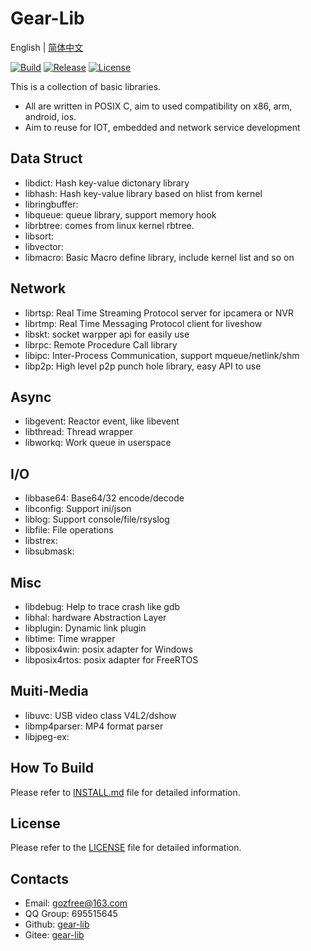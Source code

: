 # Gear-Lib

English | [简体中文](README.cn.md)

[![Build](https://travis-ci.org/gozfree/gear-lib.svg?branch=master)](https://travis-ci.org/gozfree/gear-lib)
[![Release](https://img.shields.io/github/release/gozfree/gear-lib.svg)](https://github.com/gozfree/gear-lib/releases)
[![License](https://img.shields.io/github/license/gozfree/gear-lib.svg)](https://github.com/gozfree/gear-lib/blob/master/LICENSE.MIT)

This is a collection of basic libraries.
* All are written in POSIX C, aim to used compatibility on x86, arm, android, ios.
* Aim to reuse for IOT, embedded and network service development

## Data Struct
* libdict: Hash key-value dictonary library
* libhash: Hash key-value library based on hlist from kernel
* libringbuffer:
* libqueue: queue library, support memory hook
* librbtree: comes from linux kernel rbtree.
* libsort:
* libvector:
* libmacro: Basic Macro define library, include kernel list and so on

## Network
* librtsp: Real Time Streaming Protocol server for ipcamera or NVR
* librtmp: Real Time Messaging Protocol client for liveshow
* libskt: socket warpper api for easily use
* librpc: Remote Procedure Call library
* libipc: Inter-Process Communication, support mqueue/netlink/shm
* libp2p: High level p2p punch hole library, easy API to use

## Async
* libgevent: Reactor event, like libevent
* libthread: Thread wrapper
* libworkq: Work queue in userspace

## I/O
* libbase64: Base64/32 encode/decode
* libconfig: Support ini/json
* liblog: Support console/file/rsyslog
* libfile: File operations
* libstrex:
* libsubmask:

## Misc
* libdebug: Help to trace crash like gdb
* libhal: hardware Abstraction Layer
* libplugin: Dynamic link plugin
* libtime: Time wrapper
* libposix4win: posix adapter for Windows
* libposix4rtos: posix adapter for FreeRTOS

## Muiti-Media
* libuvc: USB video class V4L2/dshow
* libmp4parser: MP4 format parser
* libjpeg-ex:

## How To Build
Please refer to [INSTALL.md](https://github.com/gozfree/gear-lib/blob/master/INSTALL.md) file for detailed information.

## License
Please refer to the [LICENSE](https://github.com/gozfree/gear-lib/blob/master/LICENSE.MIT) file for detailed information.

## Contacts
* Email: gozfree@163.com
* QQ Group: 695515645
* Github: [gear-lib](https://github.com/gozfree/gear-lib)
* Gitee: [gear-lib](https://gitee.com/gozfreee/gear-lib)
